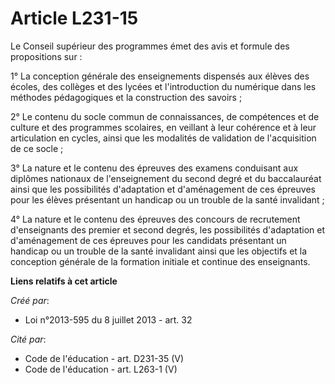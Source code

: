 # Article L231-15

Le Conseil supérieur des programmes émet des avis et formule des propositions sur : 

1° La conception générale des enseignements dispensés aux élèves des  écoles, des collèges et des lycées et l'introduction du
numérique dans  les méthodes pédagogiques et la construction des savoirs ; 

2° Le contenu du socle commun de connaissances, de compétences et de  culture et des programmes scolaires, en veillant à leur
cohérence et à  leur articulation en cycles, ainsi que les modalités de validation de  l'acquisition de ce socle ; 

3° La nature et le  contenu des épreuves des examens conduisant aux diplômes nationaux de  l'enseignement du second degré et
du baccalauréat ainsi que les  possibilités d'adaptation et d'aménagement de ces épreuves pour les  élèves présentant un
handicap ou un trouble de la santé invalidant ; 

4° La nature et le contenu des épreuves des concours de recrutement  d'enseignants des premier et second degrés, les
possibilités  d'adaptation et d'aménagement de ces épreuves pour les candidats  présentant un handicap ou un trouble de la
santé invalidant ainsi que  les objectifs et la conception générale de la formation initiale et  continue des enseignants.

**Liens relatifs à cet article**

_Créé par_:

  - Loi n°2013-595 du 8 juillet 2013 - art. 32

_Cité par_:

  - Code de l'éducation - art. D231-35 (V)
  - Code de l'éducation - art. L263-1 (V)
